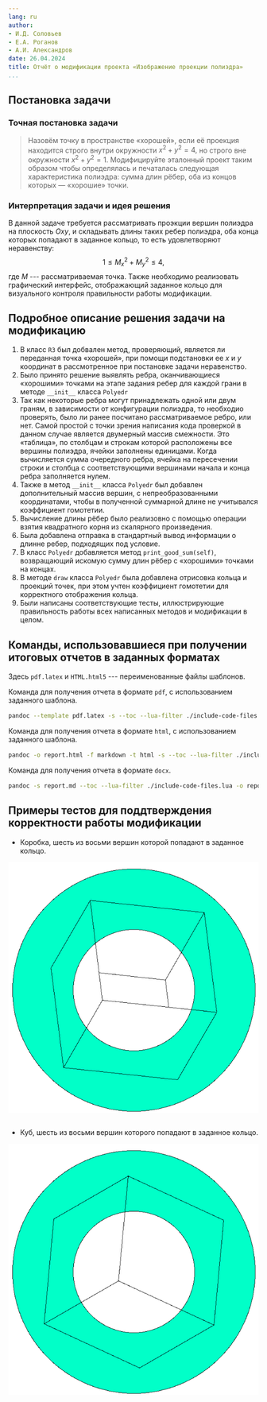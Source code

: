 ```yaml
---
lang: ru
author:
- И.Д. Соловьев
- Е.А. Роганов
- А.И. Александров
date: 26.04.2024
title: Отчёт о модификации проекта «Изображение проекции полиэдра»
...
```


## Постановка задачи

### Точная постановка задачи

>Назовём точку в пространстве «хорошей», если её проекция находится строго 
>внутри окружности $x^2+y^2 = 4,$ но строго вне окружности $x^2+y^2 = 1.$ 
>Модифицируйте эталонный проект 
>таким образом чтобы определялась и печаталась следующая характеристика 
>полиэдра: сумма длин рёбер, оба из концов которых — «хорошие» точки.

### Интерпретация задачи и идея решения

В данной задаче требуется рассматривать проэкции вершин полиэдра на плоскость 
$Oxy$, и складывать длины таких ребер полиэдра, оба конца которых попадают в
заданное кольцо, то есть удовлетворяют неравенству:
$$1\leqslant M_x^2+M_y^2\leqslant4,$$
где $M$ --- рассматриваемая точка. Также необходимо реализовать графический
интерфейс, отображающий заданное кольцо для визуального контроля правильности
работы модификации.

## Подробное описание решения задачи на модификацию

1. В класс `R3` был добвален метод, проверяющий,
   является ли переданная точка «хорошей», при помощи подстановки ее $x$ и $y$
   координат в рассмотренное при постановке задачи неравенство.
2. Было принято решение выявлять ребра, оканчивающиеся «хорошими» точками на
   этапе задания ребер для каждой грани в методе `__init__` класса `Polyedr`
3. Так как некоторые ребра могут принадлежать одной или двум граням, в 
   зависимости от конфигурации полиэдра, то необходио проверять, было ли ранее
   посчитано рассматриваемое ребро, или нет. Самой простой с точки зрения
   написания кода проверкой в данном случае является двумерный массив 
   смежности. Это «таблица», по столбцам и строкам которой расположены все 
   вершины полиэдра, ячейки заполнены единицами. Когда вычисляется сумма
   очередного ребра, ячейка на пересечении строки и столбца с соответствующими 
   вершинами начала и конца ребра заполняется нулем.
4. Также в метод `__init__` класса `Polyedr` был добавлен дополнительный 
   массив вершин, с непреобразованными координатами, чтобы в полученной 
   суммарной длине не учитывался коэффициент гомотетии.
5. Вычисление длины рёбер было реализовно с помощью операции взятия квадратного
   корня из скалярного произведения.
6. Была добавлена отправка в стандартный вывод информации о длинне ребер, 
   подходящих под условие.
7. В класс `Polyedr` добавляется метод `print_good_sum(self)`, возвращающий 
   искомую сумму длин рёбер с «хорошими» точками на концах.
8. В методе `draw` класса `Polyedr` была добавлена отрисовка кольца и проекций 
   точек, при этом учтен коэффициент гомотетии для корректного отображения
   кольца.
9. Были написаны соответствующие тесты, иллюстрирующие правильность работы 
   всех написанных методов и модификации в целом.

## Команды, использовавшиеся при получении итоговых отчетов в заданных форматах

Здесь `pdf.latex` и `HTML.html5` --- переименованные файлы шаблонов.

Команда для получения отчета в формате `pdf`, с использованием заданного 
шаблона.

~~~sh
pandoc --template pdf.latex -s --toc --lua-filter ./include-code-files.lua report.md -o report.pdf
~~~

Команда для получения отчета в формате `html`, с использованием заданного 
шаблона.

~~~sh
pandoc -o report.html -f markdown -t html -s --toc --lua-filter ./include-code-files.lua --mathjax --template html.html5 report.md
~~~

Команда для получения отчета в формате `docx`.

~~~sh
pandoc -s report.md --toc --lua-filter ./include-code-files.lua -o report.docx
~~~

## Примеры тестов для поддтверждения корректности работы модификации

- Коробка, шесть из восьми вершин которой попадают в заданное кольцо.

![](box.png)

~~~{.py include="box.py"}
~~~

- Куб, шесть из восьми вершин которого попадают в заданное кольцо.

![](cube.png)

~~~{.py include="cube.py"}
~~~